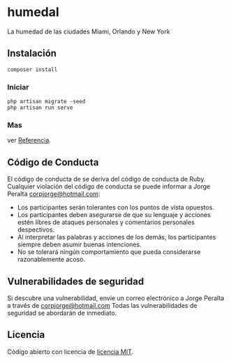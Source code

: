 # humedal
La humedad de las ciudades Miami, Orlando y New York

## Instalación 
```
composer install
```

### Iniciar
```
php artisan migrate -seed
php artisan run serve
``` 
 
### Mas
ver [Referencia](https://laravel.com/docs/8.x/installation#installation-via-composer).

## Código de Conducta

El código de conducta de se deriva del código de conducta de Ruby. Cualquier violación del código de conducta se puede informar a Jorge Peralta [corpjorge@hotmail.com](mailto:corpjorge@hotmail.com):

- Los participantes serán tolerantes con los puntos de vista opuestos.
- Los participantes deben asegurarse de que su lenguaje y acciones estén libres de ataques personales y comentarios personales despectivos.
- Al interpretar las palabras y acciones de los demás, los participantes siempre deben asumir buenas intenciones.
- No se tolerará ningún comportamiento que pueda considerarse razonablemente acoso.

## Vulnerabilidades de seguridad

Si descubre una vulnerabilidad, envíe un correo electrónico a Jorge Peralta a través de [corpjorge@hotmail.com](mailto:corpjorge@hotmail.com) Todas las vulnerabilidades de seguridad se abordarán de inmediato.

## Licencia

Código abierto con licencia de [licencia MIT](https://opensource.org/licenses/MIT).
